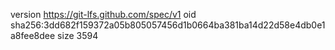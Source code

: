 version https://git-lfs.github.com/spec/v1
oid sha256:3dd682f159372a05b805057456d1b0664ba381ba14d22d58e4db0e1a8fee8dee
size 3594
